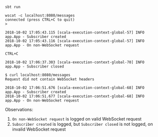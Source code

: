 ```
sbt run

wscat -c localhost:8080/messages
connected (press CTRL+C to quit)
>

2018-10-02 17:05:43.115 [scala-execution-context-global-57] INFO  app.App - Subscriber created
2018-10-02 17:05:43.116 [scala-execution-context-global-57] INFO  app.App - On non-WebSocket request

CTRL+C

2018-10-02 17:06:37.303 [scala-execution-context-global-70] INFO  app.App - Subscriber closed

$ curl localhost:8080/messages
Request did not contain WebSocket headers

2018-10-02 17:06:51.676 [scala-execution-context-global-68] INFO  app.App - Subscriber created
2018-10-02 17:06:51.677 [scala-execution-context-global-68] INFO  app.App - On non-WebSocket request
```

Observations:
1. `On non-WebSocket request` is logged on valid WebSocket request
2. `Subscriber created` is logged, but `Subscriber closed` is not logged, on invalid WebSocket request
